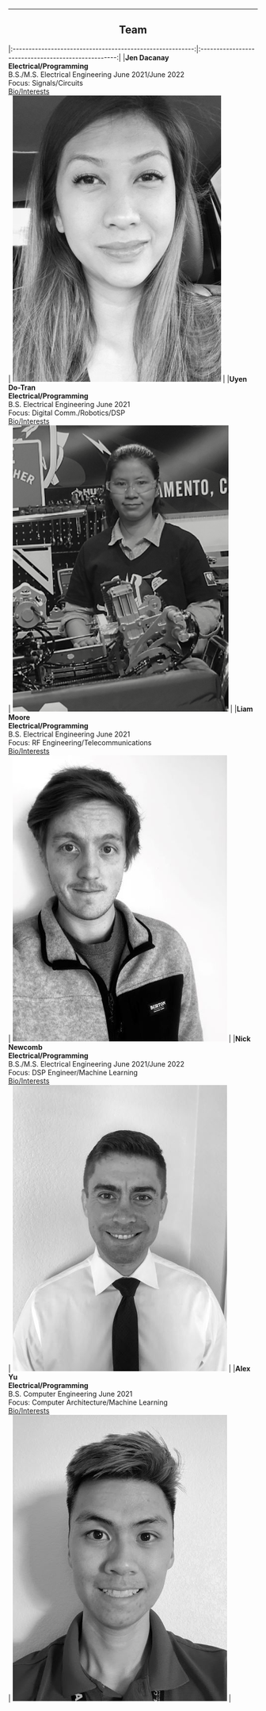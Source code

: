 ___
<div align="center"><H2> Team </H2></div>

|:---------------------------------------------------------:|:---------------------------------------------------:|
|**Jen Dacanay** <br/> **Electrical/Programming** <br/> B.S./M.S. Electrical Engineering June 2021/June 2022 <br/> Focus: Signals/Circuits <br/> [Bio/Interests](Jen.md)<br/> | ![](images/JenBioPic.png) |
|**Uyen Do-Tran** <br/> **Electrical/Programming** <br/> B.S. Electrical Engineering June 2021 <br/> Focus: Digital Comm./Robotics/DSP <br/> [Bio/Interests](Uyen.md)<br/> | ![](images/UyenBioPic.png) |
|**Liam Moore** <br/> **Electrical/Programming** <br/> B.S. Electrical Engineering June 2021<br/> Focus: RF Engineering/Telecommunications <br/> [Bio/Interests](Liam.md)<br/> | ![](images/LiamBioPic.jpeg) |
|**Nick Newcomb** <br/> **Electrical/Programming** <br/> B.S./M.S. Electrical Engineering June 2021/June 2022 <br/> Focus: DSP Engineer/Machine Learning <br/> [Bio/Interests](Nick.md)<br/> | ![](images/NickBioPic.jpg) |
|**Alex Yu** <br/> **Electrical/Programming** <br/> B.S. Computer Engineering June 2021<br/> Focus: Computer Architecture/Machine Learning <br/> [Bio/Interests](Alex.md)<br/> | ![](images/AlexBioPic.jpg) |
